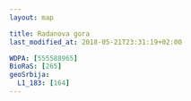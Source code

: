 ```yaml
---
layout: map

title: Radanova gora
last_modified_at: 2018-05-21T23:31:19+02:00

WDPA: [555588965]
BioRaS: [265]
geoSrbija:
  L1_183: [164]
---
```

